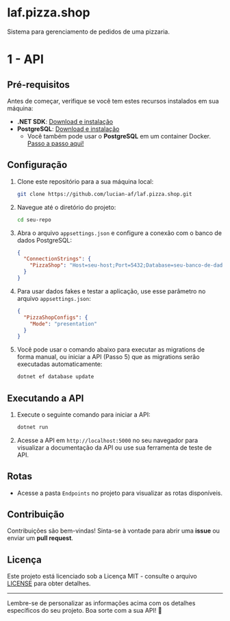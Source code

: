 # laf.pizza.shop

Sistema para gerenciamento de pedidos de uma pizzaria.

# 1 - API

## Pré-requisitos

Antes de começar, verifique se você tem estes recursos instalados em sua máquina:

- **.NET SDK**: [Download e instalação](https://dotnet.microsoft.com/download)
- **PostgreSQL**: [Download e instalação](https://www.postgresql.org/download/)
  - Você também pode usar o **PostgreSQL** em um container Docker. [Passo a passo aqui!](https://hub.docker.com/_/postgres)

## Configuração

1. Clone este repositório para a sua máquina local:

    ```bash
    git clone https://github.com/lucian-af/laf.pizza.shop.git
    ```

2. Navegue até o diretório do projeto:

    ```bash
    cd seu-repo
    ```

3. Abra o arquivo `appsettings.json` e configure a conexão com o banco de dados PostgreSQL:

    ```json
    {
      "ConnectionStrings": {
        "PizzaShop": "Host=seu-host;Port=5432;Database=seu-banco-de-dados;Username=seu-usuario;Password=sua-senha"
      }
    }
    ```


4. Para usar dados fakes e testar a aplicação, use esse parâmetro no arquivo `appsettings.json`:

    ```json
    {
      "PizzaShopConfigs": {
        "Mode": "presentation"
      }
    }
    ```

5. Você pode usar o comando abaixo para executar as migrations de forma manual, ou iniciar a API (Passo 5) que as migrations serão executadas automaticamente:

    ```bash
    dotnet ef database update
    ```

## Executando a API

1. Execute o seguinte comando para iniciar a API:

    ```bash
    dotnet run
    ```

2. Acesse a API em `http://localhost:5000` no seu navegador para visualizar a documentação da API ou use sua ferramenta de teste de API.

## Rotas

- Acesse a pasta `Endpoints` no projeto para visualizar as rotas disponíveis.

## Contribuição

Contribuições são bem-vindas! Sinta-se à vontade para abrir uma **issue** ou enviar um **pull request**.

## Licença

Este projeto está licenciado sob a Licença MIT - consulte o arquivo [LICENSE](LICENSE) para obter detalhes.

---

Lembre-se de personalizar as informações acima com os detalhes específicos do seu projeto. Boa sorte com a sua API! 🚀